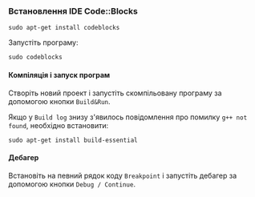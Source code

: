 ### Встановлення IDE Code::Blocks

~~~~
sudo apt-get install codeblocks
~~~~

Запустіть програму:
~~~~
sudo codeblocks
~~~~

#### Компіляція і запуск програм

Створіть новий проект і запустіть скомпільовану програму за допомогою кнопки `Build&Run`.

Якщо у `Build log` знизу з'явилось повідомлення про помилку `g++ not found`, необхідно встановити:
~~~~
sudo apt-get install build-essential
~~~~

#### Дебагер

Встановіть на певний рядок коду `Breakpoint` і запустіть дебагер за допомогою кнопки `Debug / Continue`.
